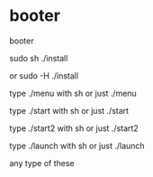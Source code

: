 # booter
booter


sudo sh ./install 

or sudo -H ./install

type ./menu with sh or just ./menu

type ./start with sh or just ./start

type ./start2 with sh or just ./start2

type ./launch with sh or just ./launch 

any type of these 

